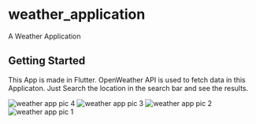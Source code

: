 # weather_application

A Weather Application

## Getting Started

This App is made in Flutter. OpenWeather API is used to fetch data in this Applicaton.
Just Search the location in the search bar and see the results.

![weather app pic 4](https://github.com/YashwantXDX/WeatherApplication/assets/140429674/8dfb4d32-d90a-4cb2-83c7-ed2dffee39f4)
![weather app pic 3](https://github.com/YashwantXDX/WeatherApplication/assets/140429674/b01f7207-5b01-45db-b891-fb98af664c85)
![weather app pic 2](https://github.com/YashwantXDX/WeatherApplication/assets/140429674/292e73ea-421d-4325-9467-33ee089c5f68)
![weather app pic 1](https://github.com/YashwantXDX/WeatherApplication/assets/140429674/41954ca9-f736-4cc3-b0dd-6b0a8cb382b8)

